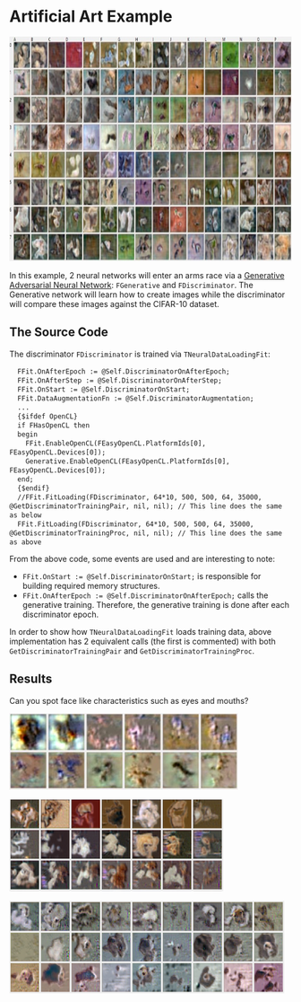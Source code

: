 # Artificial Art Example
<img src="https://github.com/joaopauloschuler/neural-api/blob/master/docs/art2.jpg" height="400"></img>

In this example, 2 neural networks will enter an arms race via a [Generative Adversarial Neural Network](https://en.wikipedia.org/wiki/Generative_adversarial_network): `FGenerative` and `FDiscriminator`. The Generative network will learn how to create images while the discriminator will compare these images against the CIFAR-10 dataset.

## The Source Code
The discriminator `FDiscriminator` is trained via `TNeuralDataLoadingFit`:
```
  FFit.OnAfterEpoch := @Self.DiscriminatorOnAfterEpoch;
  FFit.OnAfterStep := @Self.DiscriminatorOnAfterStep;
  FFit.OnStart := @Self.DiscriminatorOnStart;
  FFit.DataAugmentationFn := @Self.DiscriminatorAugmentation;
  ...
  {$ifdef OpenCL}
  if FHasOpenCL then
  begin
    FFit.EnableOpenCL(FEasyOpenCL.PlatformIds[0], FEasyOpenCL.Devices[0]);
    Generative.EnableOpenCL(FEasyOpenCL.PlatformIds[0], FEasyOpenCL.Devices[0]);
  end;
  {$endif}
  //FFit.FitLoading(FDiscriminator, 64*10, 500, 500, 64, 35000, @GetDiscriminatorTrainingPair, nil, nil); // This line does the same as below
  FFit.FitLoading(FDiscriminator, 64*10, 500, 500, 64, 35000, @GetDiscriminatorTrainingProc, nil, nil); // This line does the same as above
```

From the above code, some events are used and are interesting to note:
* `FFit.OnStart := @Self.DiscriminatorOnStart;` is responsible for building required memory structures.
* `FFit.OnAfterEpoch := @Self.DiscriminatorOnAfterEpoch;` calls the generative training. Therefore, the generative training is done after each discriminator epoch.

In order to show how `TNeuralDataLoadingFit` loads training data, above implementation has 2 equivalent calls (the first is commented) with both `GetDiscriminatorTrainingPair` and `GetDiscriminatorTrainingProc`.

## Results
Can you spot face like characteristics such as eyes and mouths?

<img src="https://github.com/joaopauloschuler/neural-api/blob/master/docs/art3.png"></img>

<img src="https://github.com/joaopauloschuler/neural-api/blob/master/docs/art4.png"></img>

<img src="https://github.com/joaopauloschuler/neural-api/blob/master/docs/art5.png"></img>



